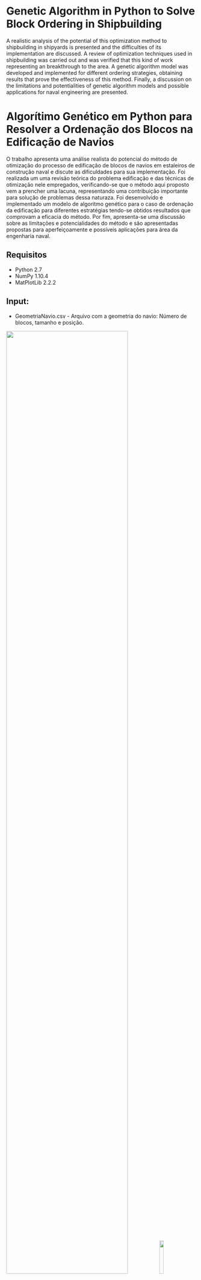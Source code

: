# Genetic Algorithm in Python to Solve Block Ordering in Shipbuilding

A realistic analysis of the potential of this optimization method to shipbuilding in shipyards is presented and the difficulties of its implementation are discussed. A review of optimization techniques used in shipbuilding was carried out and was verified that this kind of work representing an breakthrough to the area. A genetic algorithm model was developed and implemented for different ordering strategies, obtaining results that prove the effectiveness of this method. Finally, a discussion on the limitations and potentialities of genetic algorithm models and possible applications for naval engineering are presented.

# Algorítimo Genético em Python para Resolver a Ordenação dos Blocos na Edificação de Navios

O trabalho apresenta uma análise realista do potencial do método de otimização do processo de edificação de blocos de navios em estaleiros de construção naval e discute as dificuldades para sua implementação. Foi realizada um uma revisão teórica do problema edificação e das técnicas de otimização nele empregados, verificando-se que o método aqui proposto vem a prencher uma lacuna, representando uma contribuição importante para solução de problemas dessa naturaza. Foi desenvolvido e implementado um modelo de algoritmo genético para o caso de ordenação da edificação para diferentes estratégias tendo-se obtidos resultados que comprovam a eficacia do método. Por fim, apresenta-se uma discussão sobre as limitações e potencialidades do método e são apresentadas propostas para aperfeiçoamente e possíveis aplicações para área da engenharia naval.

## Requisitos

* Python 2.7 
* NumPy 1.10.4
* MatPlotLib 2.2.2 

## Input:

* GeometriaNavio.csv - Arquivo com a geometria do navio: Número de blocos, tamanho e posição.

<p float="left">
<img src="https://github.com/Lucas-Armand/genetic-algorithm/blob/master/img/ship.png" width="80%">
<img src="https://github.com/Lucas-Armand/genetic-algorithm/blob/master/img/ship_blocks.png" width="15%">
</p>

* EstructuralLoP.csv - Arquivo com as relações de precedência entre os blocos. Restrições físicas.
<img src="https://github.com/Lucas-Armand/genetic-algorithm/blob/master/img/ordenation.png"/>

* Matriz de correlação entre tempos de edificação. Representa interações positivas e negativas nos recursos utilizados para a construção dos blocos.
!(Aqui talvez seja mais de uma foto)[link2]


## Output:

O resultado do programa apresenta o tempo total de construção do návio em "unidades de tempo", com
